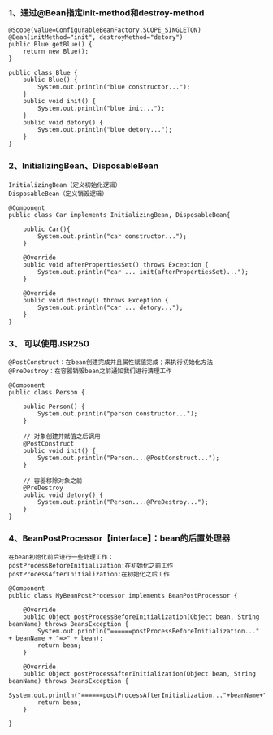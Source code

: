 
### 1、通过@Bean指定init-method和destroy-method

    @Scope(value=ConfigurableBeanFactory.SCOPE_SINGLETON)
    @Bean(initMethod="init", destroyMethod="detory")
    public Blue getBlue() {
    	return new Blue();
    }

    public class Blue {
    	public Blue() {
    		System.out.println("blue constructor...");
    	}
    	public void init() {
    		System.out.println("blue init...");
    	}
    	public void detory() {
    		System.out.println("blue detory...");
    	}
    }


### 2、InitializingBean、DisposableBean 

    InitializingBean（定义初始化逻辑）
    DisposableBean（定义销毁逻辑）

    @Component
    public class Car implements InitializingBean, DisposableBean{
    	
    	public Car(){
    		System.out.println("car constructor...");
    	}
    	
    	@Override
    	public void afterPropertiesSet() throws Exception {
    		System.out.println("car ... init(afterPropertiesSet)...");
    	}
    	
    	@Override
    	public void destroy() throws Exception {
    		System.out.println("car ... detory...");
    	}
    }

### 3、 可以使用JSR250

    @PostConstruct：在bean创建完成并且属性赋值完成；来执行初始化方法
    @PreDestroy：在容器销毁bean之前通知我们进行清理工作
    
    @Component
    public class Person {
    	
    	public Person() {
    		System.out.println("person constructor...");
    	}
    
    	// 对象创建并赋值之后调用
    	@PostConstruct
    	public void init() {
    		System.out.println("Person....@PostConstruct...");
    	}
    
    	// 容器移除对象之前
    	@PreDestroy
    	public void detory() {
    		System.out.println("Person....@PreDestroy...");
    	}
    }
    

### 4、BeanPostProcessor【interface】：bean的后置处理器
    在bean初始化前后进行一些处理工作；
    postProcessBeforeInitialization:在初始化之前工作
    postProcessAfterInitialization:在初始化之后工作

    @Component
    public class MyBeanPostProcessor implements BeanPostProcessor {
    
    	@Override
    	public Object postProcessBeforeInitialization(Object bean, String beanName) throws BeansException {
    		System.out.println("======postProcessBeforeInitialization..." + beanName + "=>" + bean);
    		return bean;
    	}
    
    	@Override
    	public Object postProcessAfterInitialization(Object bean, String beanName) throws BeansException {
    		System.out.println("======postProcessAfterInitialization..."+beanName+"=>"+bean);
    		return bean;
    	}
    
    }